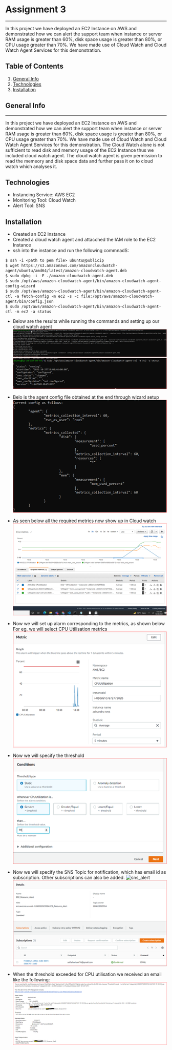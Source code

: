 # Assignment 3
***
In this project we have deployed an EC2 Instance on AWS and demonstrated how we can alert the support team when instance or server RAM usage is greater than 60%, disk space usage is greater than 80%, or CPU usage greater than 70%.
We have made use of Cloud Watch and Cloud Watch Agent Services for this demonstration.

## Table of Contents
1. [General Info](#general-info)
2. [Technologies](#technologies)
3. [Installation](#installation)


## General Info
***
In this project we have deployed an EC2 Instance on AWS and demonstrated how we can alert the support team when instance or server RAM usage is greater than 60%, disk space usage is greater than 80%, or CPU usage greater than 70%.
We have made use of Cloud Watch and Cloud Watch Agent Services for this demonstration.
The Cloud Watch alone is not sufficient to read disk and memory usage of the EC2 Instance thus we included cloud watch agent. The cloud watch agent is given permission to read the memeory and disk space data and further pass it on to cloud watch which analyses it.

## Technologies
- Instancing Service: AWS EC2
- Monitoring Tool: Cloud Watch
- Alert Tool: SNS

## Installation
- Created an EC2 Instance
- Created a cloud watch agent and attacched the IAM role to the EC2 Instance
- ssh into the instance and run the following commnadS:
```
$ ssh -i <path to pem file> ubuntu@publicip
$ wget https://s3.amazonaws.com/amazoncloudwatch-agent/ubuntu/amd64/latest/amazon-cloudwatch-agent.deb
$ sudo dpkg -i -E ./amazon-cloudwatch-agent.deb
$ sudo /opt/aws/amazon-cloudwatch-agent/bin/amazon-cloudwatch-agent-config-wizard
$ sudo /opt/aws/amazon-cloudwatch-agent/bin/amazon-cloudwatch-agent-ctl -a fetch-config -m ec2 -s -c file:/opt/aws/amazon-cloudwatch-agent/bin/config.json
$ sudo /opt/aws/amazon-cloudwatch-agent/bin/amazon-cloudwatch-agent-ctl -m ec2 -a status
```
- Below are the results while running the commands and setting up our cloud watch agent
![agent_start](Images/agent_start.png)
![agent_staus](Images/agent_status.png)

- Belo is the agent config file obtained at the end through wizard setup
![agent_config](Images/agent_config.png)

- As seen below all the required metrics now show up in Cloud watch
![ec2_metrics](Images/ec2_metrics.png)

- Now we will set up alarm corresponding to the metrics, as shown below
For eg. we will select CPU Utilisation metrics
![cpu_utilisationmetric](Images/metric.png)

- Now we will specify the threshold 
![specify_threshold](Images/metric_condition.png)

- Now we will specify the SNS Topic for notification, which has email id as subscription. Other subscriptions can also be added.
![sns_alert](Images/ec2_resource_Alert)
![sns_confirmation](Images/sns.png)

- When the threshold exceeded for CPU utilisation we received an email like the following:
![email_alert](Images/alert_mail.png)